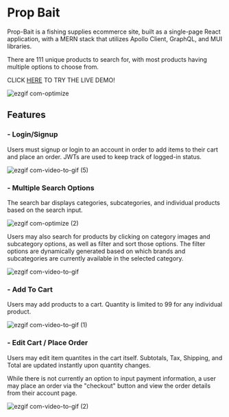 # Prop Bait

Prop-Bait is a fishing supplies ecommerce site, built as a single-page React application, with a MERN stack that utilizes Apollo Client, GraphQL, and MUI libraries.

There are 111 unique products to search for, with most products having multiple options to choose from.

CLICK [HERE](https://calm-dawn-80232-682649ddc0c6.herokuapp.com/) TO TRY THE LIVE DEMO!

![ezgif com-optimize](https://github.com/Tbro4/prop-bait/assets/77757900/8e952eab-9571-4700-9797-6e8264525e1c)

## Features

### - Login/Signup

Users must signup or login to an account in order to add items to their cart and place an order. JWTs are used to keep track of logged-in status. 

![ezgif com-video-to-gif (5)](https://github.com/Tbro4/prop-bait/assets/77757900/5e53638e-3ae7-4163-9cb8-24510a28046b)


### - Multiple Search Options

The search bar displays categories, subcategories, and individual products based on the search input.

![ezgif com-optimize (2)](https://github.com/Tbro4/prop-bait/assets/77757900/2fd1041f-5d02-4751-9787-57a8750bd235)


Users may also search for products by clicking on category images and subcategory options, as well as filter and sort those options. The filter options are dynamically generated based on which brands and subcategories are currently available in the selected category.

![ezgif com-video-to-gif](https://github.com/Tbro4/prop-bait/assets/77757900/be413e8f-8db5-4566-b109-608224e13ce3)


### - Add To Cart

Users may add products to a cart. Quantity is limited to 99 for any individual product. 

![ezgif com-video-to-gif (1)](https://github.com/Tbro4/prop-bait/assets/77757900/77647710-29c0-45bc-9726-a325a0f38043)


### - Edit Cart / Place Order

Users may edit item quantites in the cart itself. Subtotals, Tax, Shipping, and Total are updated instantly upon quantity changes.  

While there is not currently an option to input payment information, a user may place an order via the "checkout" button and view the order details from their account page.

![ezgif com-video-to-gif (2)](https://github.com/Tbro4/prop-bait/assets/77757900/65b5ce8d-51f5-4fb2-8c32-39201b8abdad)

